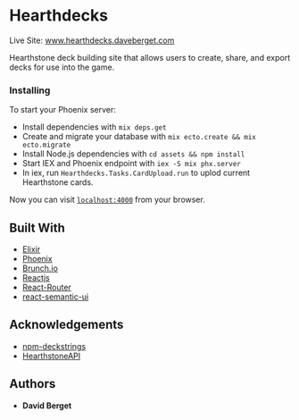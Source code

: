 # Hearthdecks

Live Site: www.hearthdecks.daveberget.com

Hearthstone deck building site that allows users to create, share, and export decks for use into the game. 


### Installing

To start your Phoenix server:

  * Install dependencies with `mix deps.get`
  * Create and migrate your database with `mix ecto.create && mix ecto.migrate`
  * Install Node.js dependencies with `cd assets && npm install`
  * Start IEX and Phoenix endpoint with `iex -S mix phx.server`
  * In iex, run `Hearthdecks.Tasks.CardUpload.run` to uplod current Hearthstone cards.

Now you can visit [`localhost:4000`](http://localhost:4000) from your browser.

## Built With

* [Elixir](https://elixir-lang.org/)
* [Phoenix](https://www.phoenixframework.org)
* [Brunch.io](http://brunch.io/)
* [Reactjs](https://reactjs.org/) 
* [React-Router](https://reacttraining.com/react-router/)
* [react-semantic-ui](https://www.react.semantic-ui.com)

## Acknowledgements

* [npm-deckstrings](https://github.com/HearthSim/npm-deckstrings)
* [HearthstoneAPI](http://hearthstoneapi.com/)

## Authors

* **David Berget**

